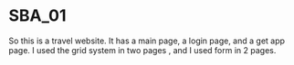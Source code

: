 # SBA_01
So this is a travel website. It has a main page, a login page, and a get app page. I used the grid system in two pages , and I used form in 2 pages. 